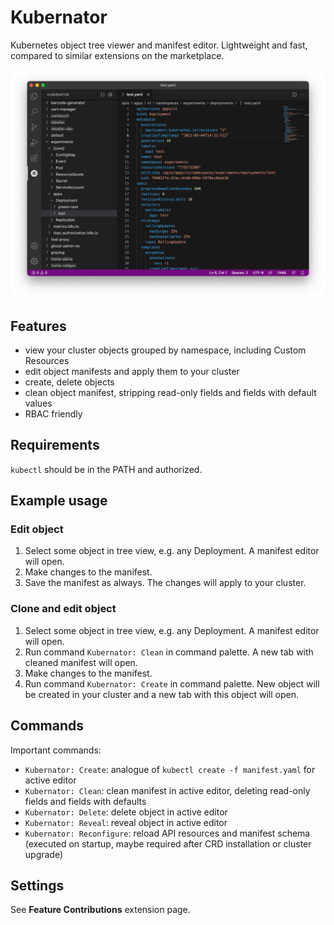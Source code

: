 # Kubernator

Kubernetes object tree viewer and manifest editor. Lightweight and fast, compared to similar extensions on the marketplace.

![Screenshot](assets/screenshot.png)


## Features

* view your cluster objects grouped by namespace, including Custom Resources
* edit object manifests and apply them to your cluster
* create, delete objects
* clean object manifest, stripping read-only fields and fields with default values
* RBAC friendly


## Requirements

`kubectl` should be in the PATH and authorized.


## Example usage

### Edit object

1. Select some object in tree view, e.g. any Deployment. A manifest editor will open.
2. Make changes to the manifest.
3. Save the manifest as always. The changes will apply to your cluster.

### Clone and edit object

1. Select some object in tree view, e.g. any Deployment. A manifest editor will open.
2. Run command `Kubernator: Clean` in command palette. A new tab with cleaned manifest will open.
3. Make changes to the manifest.
4. Run command `Kubernator: Create` in command palette. New object will be created in your cluster and a new tab with this object will open.


## Commands

Important commands:

* `Kubernator: Create`: analogue of `kubectl create -f manifest.yaml` for active editor
* `Kubernator: Clean`: clean manifest in active editor, deleting read-only fields and fields with defaults
* `Kubernator: Delete`: delete object in active editor
* `Kubernator: Reveal`: reveal object in active editor
* `Kubernator: Reconfigure`: reload API resources and manifest schema (executed on startup, maybe required after CRD installation or cluster upgrade)


## Settings

See **Feature Contributions** extension page.
